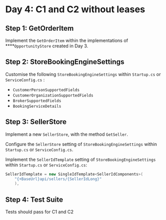 # Day 4: C1 and C2 without leases

## Step 1: GetOrderItem

Implement the `GetOrderItem` within the implementations of ****`OpportunityStore` created in Day 3.

## Step 2: StoreBookingEngineSettings

Customise the following `StoreBookingEngineSettings` within `Startup.cs` or `ServiceConfig.cs` :

* `CustomerPersonSupportedFields`
* `CustomerOrganizationSupportedFields`
* `BrokerSupportedFields`
* `BookingServiceDetails`

## **Step 3: SellerStore**

Implement a new `SellerStore`, with the method `GetSeller`.

Configure the `SellerStore` setting of  `StoreBookingEngineSettings` within `Startup.cs` or `ServiceConfig.cs`.

Implement the `SellerIdTemplate` setting of  `StoreBookingEngineSettings` within `Startup.cs` or `ServiceConfig.cs`:

```csharp
SellerIdTemplate = new SingleIdTemplate<SellerIdComponents>(
    "{+BaseUrl}api/sellers/{SellerIdLong}"
    ),
```

## **Step 4: Test Suite**

Tests should pass for C1 and C2  


